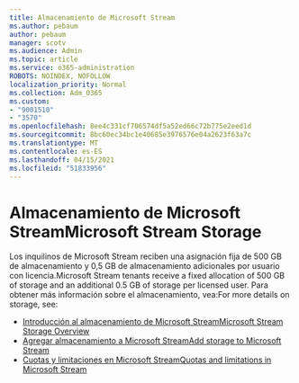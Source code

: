 ```yaml
---
title: Almacenamiento de Microsoft Stream
ms.author: pebaum
author: pebaum
manager: scotv
ms.audience: Admin
ms.topic: article
ms.service: o365-administration
ROBOTS: NOINDEX, NOFOLLOW
localization_priority: Normal
ms.collection: Adm_O365
ms.custom:
- "9001510"
- "3570"
ms.openlocfilehash: 8ee4c331cf706574df5a52ed66c72b775e2eed1d
ms.sourcegitcommit: 8bc60ec34bc1e40685e3976576e04a2623f63a7c
ms.translationtype: MT
ms.contentlocale: es-ES
ms.lasthandoff: 04/15/2021
ms.locfileid: "51833956"
---
```

# <a name="microsoft-stream-storage"></a><span data-ttu-id="c5a24-102">Almacenamiento de Microsoft Stream</span><span class="sxs-lookup"><span data-stu-id="c5a24-102">Microsoft Stream Storage</span></span>

<span data-ttu-id="c5a24-103">Los inquilinos de Microsoft Stream reciben una asignación fija de 500 GB de almacenamiento y 0,5 GB de almacenamiento adicionales por usuario con licencia.</span><span class="sxs-lookup"><span data-stu-id="c5a24-103">Microsoft Stream tenants receive a fixed allocation of 500 GB of storage and an additional 0.5 GB of storage per licensed user.</span></span>
<span data-ttu-id="c5a24-104">Para obtener más información sobre el almacenamiento, vea:</span><span class="sxs-lookup"><span data-stu-id="c5a24-104">For more details on storage, see:</span></span>

- [<span data-ttu-id="c5a24-105">Introducción al almacenamiento de Microsoft Stream</span><span class="sxs-lookup"><span data-stu-id="c5a24-105">Microsoft Stream Storage Overview</span></span>](https://docs.microsoft.com/stream/license-overview#storage)
- [<span data-ttu-id="c5a24-106">Agregar almacenamiento a Microsoft Stream</span><span class="sxs-lookup"><span data-stu-id="c5a24-106">Add storage to Microsoft Stream</span></span>](https://docs.microsoft.com/stream/storage-add-on)
- [<span data-ttu-id="c5a24-107">Cuotas y limitaciones en Microsoft Stream</span><span class="sxs-lookup"><span data-stu-id="c5a24-107">Quotas and limitations in Microsoft Stream</span></span>](https://docs.microsoft.com/stream/quotas-and-limitations)
